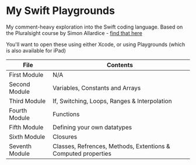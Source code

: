 # My Swift Playgrounds
 My comment-heavy exploration into the Swift coding language. Based on the Pluralsight course by Simon Allardice - [find that here](https://app.pluralsight.com/library/courses/swift3-fundamentals/table-of-contents)

 You'll want to open these using either Xcode, or using Playgrounds (which is also available for iPad)

  File | Contents 
-------|-----------
 First Module | N/A
 Second Module | Variables, Constants and Arrays
 Third Module | If, Switching, Loops, Ranges & Interpolation
 Fourth Module | Functions
 Fifth Module | Defining your own datatypes
 Sixth Module | Closures
 Seventh Module | Classes, Refrences, Methods, Extentions & Computed properties
